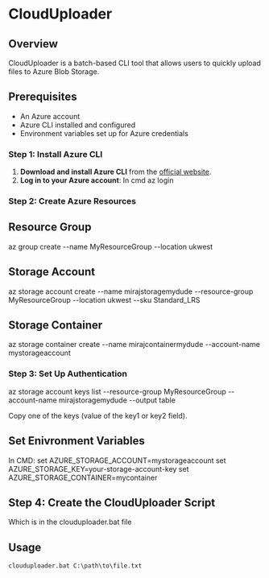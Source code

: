 # CloudUploader

## Overview

CloudUploader is a batch-based CLI tool that allows users to quickly upload files to Azure Blob Storage.

## Prerequisites

- An Azure account
- Azure CLI installed and configured
- Environment variables set up for Azure credentials

### Step 1: Install Azure CLI

1. **Download and install Azure CLI** from the [official website](https://docs.microsoft.com/en-us/cli/azure/install-azure-cli).
2. **Log in to your Azure account**:
In cmd
   az login

### Step 2: Create Azure Resources
## Resource Group
az group create --name MyResourceGroup --location ukwest

## Storage Account
az storage account create --name mirajstoragemydude --resource-group MyResourceGroup --location ukwest --sku Standard_LRS

## Storage Container
az storage container create --name mirajcontainermydude --account-name mystorageaccount

### Step 3: Set Up Authentication
az storage account keys list --resource-group MyResourceGroup --account-name mirajstoragemydude --output table

Copy one of the keys (value of the key1 or key2 field).

## Set Enivronment Variables
In CMD:
set AZURE_STORAGE_ACCOUNT=mystorageaccount
set AZURE_STORAGE_KEY=your-storage-account-key
set AZURE_STORAGE_CONTAINER=mycontainer

## Step 4: Create the CloudUploader Script
Which is in the clouduploader.bat file

## Usage

```batch
clouduploader.bat C:\path\to\file.txt
